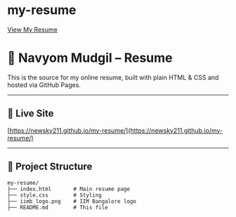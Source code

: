 # my-resume
[View My Resume](./my-resume.html)
# 📄 Navyom Mudgil – Resume

This is the source for my online resume, built with plain HTML & CSS and hosted via GitHub Pages.

---

## 🔗 Live Site

[https://newsky211.github.io/my-resume/](https://newsky211.github.io/my-resume/)

---

## 📁 Project Structure

```text
my‑resume/
├── index.html       # Main resume page
├── style.css        # Styling
├── iimb_logo.png    # IIM Bangalore logo
├── README.md        # This file
